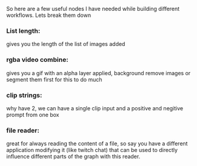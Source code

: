 So here are a few useful nodes I have needed while building different workflows.
Lets break them down

### List length:
gives you the length of the list of images added

### rgba video combine:
gives you a gif with an alpha layer applied, background remove images or segment them first for this to do much

### clip strings:
why have 2, we can have a single clip input and a positive and negitive prompt from one box

### file reader:
great for always reading the content of a file, so say you have a different application modifying it (like twitch chat) that can be used to directly influence different parts of the graph with this reader.
